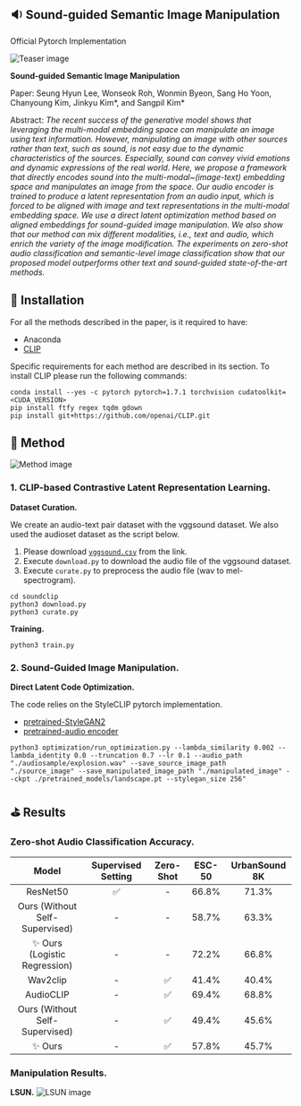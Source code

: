 ##  :sound: Sound-guided Semantic Image Manipulation
Official Pytorch Implementation

![Teaser image](https://kr.object.ncloudstorage.com/cvpr2022/overview.png)


**Sound-guided Semantic Image Manipulation**<br>

Paper: Seung Hyun Lee, Wonseok Roh, Wonmin Byeon, Sang Ho Yoon, Chanyoung Kim, Jinkyu Kim*, and Sangpil Kim* <br>

Abstract: *The recent success of the generative model shows that leveraging the multi-modal embedding space can manipulate an image using text information. However, manipulating an image with other sources rather than text, such as sound, is not easy due to the dynamic characteristics of the sources. Especially, sound can convey vivid emotions and dynamic expressions of the real world. Here, we propose a framework that directly encodes sound into the multi-modal~(image-text) embedding space and manipulates an image from the space. Our audio encoder is trained to produce a latent representation from an audio input, which is forced to be aligned with image and text representations in the multi-modal embedding space. We use a direct latent optimization method based on aligned embeddings for sound-guided image manipulation. We also show that our method can mix different modalities, i.e., text and audio, which enrich the variety of the image modification. The experiments on zero-shot audio classification and semantic-level image classification show that our proposed model outperforms other text and sound-guided state-of-the-art methods.*

## :floppy_disk: Installation
For all the methods described in the paper, is it required to have:
- Anaconda
- [CLIP](https://github.com/openai/CLIP)

Specific requirements for each method are described in its section. 
To install CLIP please run the following commands:
  ```shell script
conda install --yes -c pytorch pytorch=1.7.1 torchvision cudatoolkit=<CUDA_VERSION>
pip install ftfy regex tqdm gdown
pip install git+https://github.com/openai/CLIP.git
```

## :hammer: Method
![Method image](https://kr.object.ncloudstorage.com/cvpr2022/main_figure.png)

### 1. CLIP-based Contrastive Latent Representation Learning.
**Dataset Curation.**

We create an audio-text pair dataset with the vggsound dataset. We also used the audioset dataset as the script below.

1. Please download [`vggsound.csv`](https://www.robots.ox.ac.uk/~vgg/data/vggsound/) from the link.
2. Execute `download.py` to download the audio file of the vggsound dataset.
2. Execute `curate.py` to preprocess the audio file (wav to mel-spectrogram).
```
cd soundclip
python3 download.py
python3 curate.py
```
**Training.**
```
python3 train.py
```

### 2. Sound-Guided Image Manipulation.
**Direct Latent Code Optimization.**

The code relies on the StyleCLIP pytorch implementation. 

- [pretrained-StyleGAN2](https://kr.object.ncloudstorage.com/cvpr2022/landscape.pt)
- [pretrained-audio encoder](https://kr.object.ncloudstorage.com/cvpr2022/resnet18_57.pth)

```
python3 optimization/run_optimization.py --lambda_similarity 0.002 --lambda_identity 0.0 --truncation 0.7 --lr 0.1 --audio_path "./audiosample/explosion.wav" --save_source_image_path "./source_image" --save_manipulated_image_path "./manipulated_image" --ckpt ./pretrained_models/landscape.pt --stylegan_size 256"
```
## :golf: Results

### Zero-shot Audio Classification Accuracy.
|Model| Supervised Setting  | Zero-Shot  |  ESC-50 |  UrbanSound 8K |
|:-:|:-:|:-:|:-:|:-:|
| ResNet50  |  :white_check_mark: |  - | 66.8%  | 71.3%  |
|  Ours (Without Self-Supervised) | -  | -  | 58.7%  | 63.3%  |
|  :sparkles: Ours (Logistic Regression) |  - |  - |  72.2% |  66.8% |
|  Wav2clip |  - |  :white_check_mark: |  41.4% | 40.4%  |
| AudioCLIP  | - | :white_check_mark:  | 69.4%  | 68.8%  |
| Ours (Without Self-Supervised)  |  - |  :white_check_mark: |  49.4% | 45.6%  |
| :sparkles: Ours  |  - |  :white_check_mark: | 57.8%  | 45.7%  |



### Manipulation Results.

**LSUN.**
![LSUN image](https://kr.object.ncloudstorage.com/cvpr2022/figure4_submission.png)
